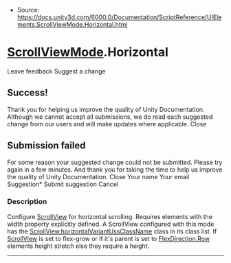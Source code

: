 * Source: https://docs.unity3d.com/6000.0/Documentation/ScriptReference/UIElements.ScrollViewMode.Horizontal.html

#  [ScrollViewMode](https://docs.unity3d.com/6000.0/Documentation/ScriptReference/UIElements.ScrollViewMode.html).Horizontal
Leave feedback
Suggest a change
## Success!
Thank you for helping us improve the quality of Unity Documentation. Although we cannot accept all submissions, we do read each suggested change from our users and will make updates where applicable.
Close
## Submission failed
For some reason your suggested change could not be submitted. Please <a>try again</a> in a few minutes. And thank you for taking the time to help us improve the quality of Unity Documentation.
Close
Your name Your email Suggestion* Submit suggestion
Cancel
### Description
Configure [ScrollView](https://docs.unity3d.com/6000.0/Documentation/ScriptReference/UIElements.ScrollView.html) for horizontal scrolling. 
Requires elements with the width property explicitly defined. A ScrollView configured with this mode has the [ScrollView.horizontalVariantUssClassName](https://docs.unity3d.com/6000.0/Documentation/ScriptReference/UIElements.ScrollView-horizontalVariantUssClassName.html) class in its class list. If [ScrollView](https://docs.unity3d.com/6000.0/Documentation/ScriptReference/UIElements.ScrollView.html) is set to flex-grow or if it's parent is set to [FlexDirection.Row](https://docs.unity3d.com/6000.0/Documentation/ScriptReference/UIElements.FlexDirection.Row.html) elements height stretch else they require a height. 
* * *
